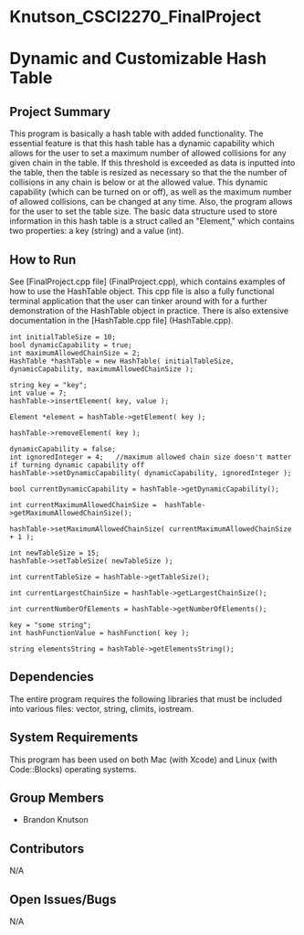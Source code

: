 # Knutson_CSCI2270_FinalProject

# Dynamic and Customizable Hash Table

## Project Summary

This program is basically a hash table with added functionality. The essential feature is that this hash table has a dynamic capability which allows for the user to set a maximum number of allowed collisions for any given chain in the table. If this threshold is exceeded as data is inputted into the table, then the table is resized as necessary so that the the number of collisions in any chain is below or at the allowed value. This dynamic capability (which can be turned on or off), as well as the maximum number of allowed collisions, can be changed at any time. Also, the program allows for the user to set the table size. The basic data structure used to store information in this hash table is a struct called an "Element," which contains two properties: a key (string) and a value (int).

## How to Run

See [FinalProject.cpp file] (FinalProject.cpp), which contains examples of how to use the HashTable object. This cpp file is also a fully functional terminal application that the user can tinker around with for a further demonstration of the HashTable object in practice. There is also extensive documentation in the [HashTable.cpp file] (HashTable.cpp).
    
```
int initialTableSize = 10;
bool dynamicCapability = true;
int maximumAllowedChainSize = 2;
HashTable *hashTable = new HashTable( initialTableSize, dynamicCapability, maximumAllowedChainSize );

string key = "key";
int value = 7;
hashTable->insertElement( key, value );

Element *element = hashTable->getElement( key );

hashTable->removeElement( key );

dynamicCapability = false;
int ignoredInteger = 4;   //maximum allowed chain size doesn't matter if turning dynamic capability off
hashTable->setDynamicCapability( dynamicCapability, ignoredInteger );

bool currentDynamicCapability = hashTable->getDynamicCapability();

int currentMaximumAllowedChainSize =  hashTable->getMaximumAllowedChainSize();

hashTable->setMaximumAllowedChainSize( currentMaximumAllowedChainSize + 1 );

int newTableSize = 15;
hashTable->setTableSize( newTableSize );

int currentTableSize = hashTable->getTableSize();

int currentLargestChainSize = hashTable->getLargestChainSize();

int currentNumberOfElements = hashTable->getNumberOfElements();

key = "some string";
int hashFunctionValue = hashFunction( key );

string elementsString = hashTable->getElementsString();

```


## Dependencies

The entire program requires the following libraries that must be included into various files: vector, string, climits, iostream.

## System Requirements

This program has been used on both Mac (with Xcode) and Linux (with Code::Blocks) operating systems. 

## Group Members

* Brandon Knutson

## Contributors

N/A

## Open Issues/Bugs

N/A